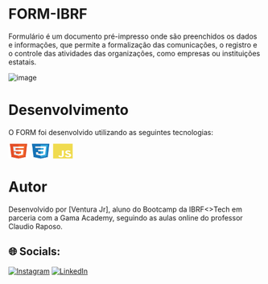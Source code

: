 # FORM-IBRF
Formulário é um documento pré-impresso onde são preenchidos os dados e informações, que permite a formalização das comunicações, o registro e o controle das atividades das organizações, como empresas ou instituições estatais.

![image](https://user-images.githubusercontent.com/122493018/235366886-5e882fe1-6053-4c8d-a26a-c8853437d0a4.png)

# Desenvolvimento
O FORM foi desenvolvido utilizando as seguintes tecnologias:
<div>
<img align="center" alt="Ventura-HTML" height="30" width="40" src="https://raw.githubusercontent.com/devicons/devicon/master/icons/html5/html5-original.svg">
<img align="center" alt="Ventura-CSS" height="30" width="40" src="https://raw.githubusercontent.com/devicons/devicon/master/icons/css3/css3-original.svg">
<img align="center" alt="Ventura-Js" height="30" width="40" src="https://raw.githubusercontent.com/devicons/devicon/master/icons/javascript/javascript-plain.svg">
</div>

# Autor
Desenvolvido por [Ventura Jr], aluno do Bootcamp da IBRF<>Tech em parceria com a Gama Academy, seguindo as aulas online do professor Claudio Raposo.

## 🌐 Socials:
[![Instagram](https://img.shields.io/badge/Instagram-%23E4405F.svg?logo=Instagram&logoColor=white)](https://www.instagram.com/eng.venturajr/) [![LinkedIn](https://img.shields.io/badge/LinkedIn-%230077B5.svg?logo=linkedin&logoColor=white)](https://www.linkedin.com/in/ventura-jr/)

